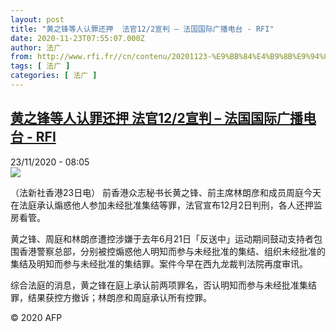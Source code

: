 ```yaml
---
layout: post
title: "黄之锋等人认罪还押  法官12/2宣判 – 法国国际广播电台 - RFI"
date: 2020-11-23T07:55:07.000Z
author: 法广
from: http://www.rfi.fr//cn/contenu/20201123-%E9%BB%84%E4%B9%8B%E9%94%8B%E7%AD%89%E4%BA%BA%E8%AE%A4%E7%BD%AA%E8%BF%98%E6%8A%BC-%E6%B3%95%E5%AE%98122%E5%AE%A3%E5%88%A4
tags: [ 法广 ]
categories: [ 法广 ]
---
```

<!--1606118107000-->
[黄之锋等人认罪还押  法官12/2宣判 – 法国国际广播电台 - RFI](http://www.rfi.fr//cn/contenu/20201123-%E9%BB%84%E4%B9%8B%E9%94%8B%E7%AD%89%E4%BA%BA%E8%AE%A4%E7%BD%AA%E8%BF%98%E6%8A%BC-%E6%B3%95%E5%AE%98122%E5%AE%A3%E5%88%A4)
------

<div>
<div>23/11/2020 - 08:05</div><img src="https://s.rfi.fr/media/display/3ee0ad8c-2d5f-11eb-a627-005056bf87d6/w:310/p:16x9/int0010b.201123150502.jpg"><div class="t-content__body u-clearfix">            <p>（法新社香港23日电）    前香港众志秘书长黄之锋、前主席林朗彦和成员周庭今天在法庭承认煽惑他人参加未经批准集结等罪，法官宣布12月2日判刑，各人还押监房看管。</p><p>    黄之锋、周庭和林朗彦遭控涉嫌于去年6月21日「反送中」运动期间鼓动支持者包围香港警察总部，分别被控煽惑他人明知而参与未经批准的集结、组织未经批准的集结及明知而参与未经批准的集结罪。案件今早在西九龙裁判法院再度审讯。</p><p>    综合法庭的消息，黄之锋在庭上承认前两项罪名，否认明知而参与未经批准集结罪，结果获控方撤诉；林朗彦和周庭承认所有控罪。</p>            <p class="t-copyright">© 2020 AFP</p>        </div>
</div>
